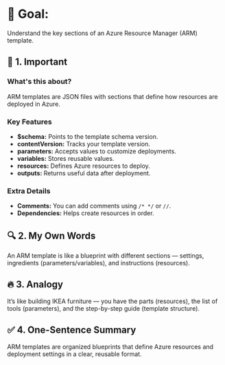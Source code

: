 # 🎯 Goal:  
Understand the key sections of an Azure Resource Manager (ARM) template.  

## 🧠 1. Important  

### What's this about?  
ARM templates are JSON files with sections that define how resources are deployed in Azure.  

### Key Features  
- **$schema:** Points to the template schema version.  
- **contentVersion:** Tracks your template version.  
- **parameters:** Accepts values to customize deployments.  
- **variables:** Stores reusable values.  
- **resources:** Defines Azure resources to deploy.  
- **outputs:** Returns useful data after deployment.  

### Extra Details  
- **Comments:** You can add comments using `/* */` or `//`.  
- **Dependencies:** Helps create resources in order.  

## 🔍 2. My Own Words  
An ARM template is like a blueprint with different sections — settings, ingredients (parameters/variables), and instructions (resources).  

## 🔥 3. Analogy  
It’s like building IKEA furniture — you have the parts (resources), the list of tools (parameters), and the step-by-step guide (template structure).  

## ✅ 4. One-Sentence Summary  
ARM templates are organized blueprints that define Azure resources and deployment settings in a clear, reusable format.  

